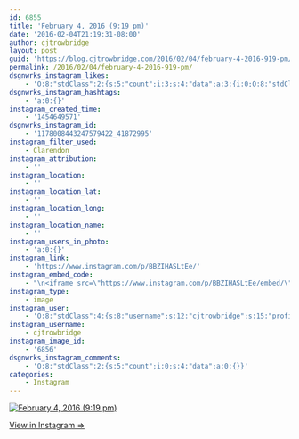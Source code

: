 ```yaml
---
id: 6855
title: 'February 4, 2016 (9:19 pm)'
date: '2016-02-04T21:19:31-08:00'
author: cjtrowbridge
layout: post
guid: 'https://blog.cjtrowbridge.com/2016/02/04/february-4-2016-919-pm/'
permalink: /2016/02/04/february-4-2016-919-pm/
dsgnwrks_instagram_likes:
    - 'O:8:"stdClass":2:{s:5:"count";i:3;s:4:"data";a:3:{i:0;O:8:"stdClass":4:{s:8:"username";s:11:"rasmith1987";s:15:"profile_picture";s:86:"https://scontent.cdninstagram.com/t51.2885-19/11428269_606803216129185_277398372_a.jpg";s:2:"id";s:8:"45505136";s:9:"full_name";s:3:"Rob";}i:1;O:8:"stdClass":4:{s:8:"username";s:14:"jessmarieleahy";s:15:"profile_picture";s:97:"https://scontent.cdninstagram.com/t51.2885-19/s150x150/12070899_1640679819509584_1882352123_a.jpg";s:2:"id";s:8:"14324499";s:9:"full_name";s:4:"Jess";}i:2;O:8:"stdClass":4:{s:8:"username";s:7:"leonf63";s:15:"profile_picture";s:96:"https://scontent.cdninstagram.com/t51.2885-19/s150x150/12345692_1675879686014843_980666030_a.jpg";s:2:"id";s:8:"10121911";s:9:"full_name";s:12:"Leon Fairley";}}}'
dsgnwrks_instagram_hashtags:
    - 'a:0:{}'
instagram_created_time:
    - '1454649571'
dsgnwrks_instagram_id:
    - '1178008443247579422_41872995'
instagram_filter_used:
    - Clarendon
instagram_attribution:
    - ''
instagram_location:
    - ''
instagram_location_lat:
    - ''
instagram_location_long:
    - ''
instagram_location_name:
    - ''
instagram_users_in_photo:
    - 'a:0:{}'
instagram_link:
    - 'https://www.instagram.com/p/BBZIHASLtEe/'
instagram_embed_code:
    - "\n<iframe src=\"https://www.instagram.com/p/BBZIHASLtEe/embed/\" width=\"612\" height=\"710\" frameborder=\"0\" scrolling=\"no\" allowtransparency=\"true\" class=\"insta-image-embed\"></iframe>\n"
instagram_type:
    - image
instagram_user:
    - 'O:8:"stdClass":4:{s:8:"username";s:12:"cjtrowbridge";s:15:"profile_picture";s:96:"https://scontent.cdninstagram.com/t51.2885-19/s150x150/12081186_1759494767611229_280555941_a.jpg";s:2:"id";s:8:"41872995";s:9:"full_name";s:13:"CJ Trowbridge";}'
instagram_username:
    - cjtrowbridge
instagram_image_id:
    - '6856'
dsgnwrks_instagram_comments:
    - 'O:8:"stdClass":2:{s:5:"count";i:0;s:4:"data";a:0:{}}'
categories:
    - Instagram
---
```


[![February 4, 2016 (9:19 pm)](https://blog.cjtrowbridge.com/wp-content/uploads/2016/02/1454649571-1-1.jpg)](https://www.instagram.com/p/BBZIHASLtEe/)

[View in Instagram ⇒](https://www.instagram.com/p/BBZIHASLtEe/)